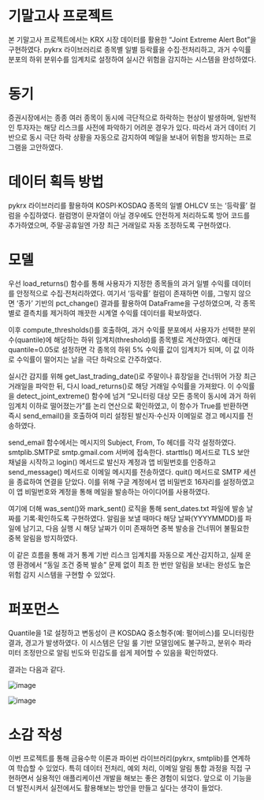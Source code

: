 # 기말고사 프로젝트
본 기말고사 프로젝트에서는 KRX 시장 데이터를 활용한 “Joint Extreme Alert Bot”을 구현하였다. pykrx 라이브러리로 종목별 일별 등락률을 수집·전처리하고, 과거 수익률 분포의 하위 분위수를 임계치로 설정하여 실시간 위험을 감지하는 시스템을 완성하였다.

# 동기
증권시장에서는 종종 여러 종목이 동시에 극단적으로 하락하는 현상이 발생하며, 일반적인 투자자는 해당 리스크를 사전에 파악하기 어려운 경우가 있다. 따라서 과거 데이터 기반으로 동시 극단 하락 상황을 자동으로 감지하여 메일을 보내어 위험을 방지하는 프로그램을 고안하였다.

# 데이터 획득 방법
pykrx 라이브러리를 활용하여 KOSPI·KOSDAQ 종목의 일별 OHLCV 또는 ‘등락률’ 컬럼을 수집하였다. 컬럼명이 문자열이 아닐 경우에도 안전하게 처리하도록 방어 코드를 추가하였으며, 주말·공휴일엔 가장 최근 거래일로 자동 조정하도록 구현하였다.

# 모델
우선 load_returns() 함수를 통해 사용자가 지정한 종목들의 과거 일별 수익률 데이터를 안정적으로 수집·전처리하였다. 여기서 ‘등락률’ 컬럼이 존재하면 이를, 그렇지 않으면 ‘종가’ 기반의 pct_change() 결과를 활용하여 DataFrame을 구성하였으며, 각 종목별로 결측치를 제거하여 깨끗한 시계열 수익률 데이터를 확보하였다.

이후 compute_thresholds()를 호출하여, 과거 수익률 분포에서 사용자가 선택한 분위수(quantile)에 해당하는 하위 임계치(threshold)를 종목별로 계산하였다. 예컨대 quantile=0.05로 설정하면 각 종목의 하위 5% 수익률 값이 임계치가 되며, 이 값 이하로 수익률이 떨어지는 날을 극단 하락으로 간주하였다.

실시간 감지를 위해 get_last_trading_date()로 주말이나 휴장일을 건너뛰어 가장 최근 거래일을 파악한 뒤, 다시 load_returns()로 해당 거래일 수익률을 가져왔다. 이 수익률을 detect_joint_extreme() 함수에 넘겨 “모니터링 대상 모든 종목이 동시에 과거 하위 임계치 이하로 떨어졌는가”를 논리 연산으로 확인하였고, 이 함수가 True를 반환하면 즉시 send_email()을 호출하여 미리 설정된 발신자·수신자 이메일로 경고 메시지를 전송하였다.

send_email 함수에서는 메시지의 Subject, From, To 헤더를 각각 설정하였다. smtplib.SMTP로 smtp.gmail.com 서버에 접속한다. starttls() 메서드로 TLS 보안 채널을 시작하고 login() 메서드로 발신자 계정과 앱 비밀번호를 인증하고 send_message() 메서드로 이메일 메시지를 전송하였다. quit() 메서드로 SMTP 세션을 종료하여 연결을 닫았다. 이를 위해 구글 계정에서 앱 비밀번호 16자리를 설정하였고 이 앱 비밀번호와 계정을 통해 메일을 발송하는 아이디어를 사용하였다.

여기에 더해 was_sent()와 mark_sent() 로직을 통해 sent_dates.txt 파일에 발송 날짜를 기록·확인하도록 구현하였다. 알림을 보낼 때마다 해당 날짜(YYYYMMDD)를 파일에 남기고, 다음 실행 시 해당 날짜가 이미 존재하면 중복 발송을 건너뛰어 불필요한 중복 알림을 방지하였다.

이 같은 흐름을 통해 과거 통계 기반 리스크 임계치를 자동으로 계산·감지하고, 실제 운영 환경에서 “동일 조건 중복 발송” 문제 없이 최초 한 번만 알림을 보내는 완성도 높은 위험 감지 시스템을 구현할 수 있었다.

# 퍼포먼스
Quantile을 1로 설정하고 변동성이 큰 KOSDAQ 중소형주(예: 펄어비스)를 모니터링한 결과, 경고가 발생하였다. 이 시스템은 단일 룰 기반 모델임에도 불구하고, 분위수 파라미터 조정만으로 알림 빈도와 민감도를 쉽게 제어할 수 있음을 확인하였다.

결과는 다음과 같다. 

![image](https://github.com/user-attachments/assets/f2953bb3-11f1-40b4-ab5b-adc6f5b3d595)

![image](https://github.com/user-attachments/assets/b569d48b-e805-446d-9c6a-e1854dc90410)

# 소감 작성  
이번 프로젝트를 통해 금융수학 이론과 파이썬 라이브러리(pykrx, smtplib)를 연계하여 학습할 수 있었다. 특히 데이터 전처리, 예외 처리, 이메일 알림 통합 과정을 직접 구현하면서 실용적인 애플리케이션 개발을 해보는 좋은 경험이 되었다. 앞으로 이 기능을 더 발전시켜서 실전에서도 활용해보는 방안을 만들고 싶다는 생각이 들었다.
